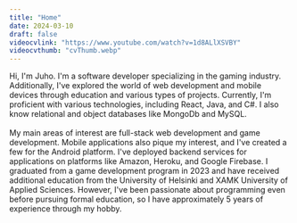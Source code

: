 ```yaml
---
title: "Home"
date: 2024-03-10
draft: false
videocvlink: "https://www.youtube.com/watch?v=1d8ALlXSVBY"
videocvthumb: "cvThumb.webp"
---
```


Hi, I'm Juho. I'm a software developer specializing in the gaming industry. Additionally, I've explored the world of web development and mobile devices through education and
various types of projects. Currently, I'm proficient with various technologies, including React, Java, and C#. I also know relational and object databases like MongoDb and MySQL.
\
\
My main areas of interest are full-stack web development and game development. Mobile applications also pique my interest,
and I've created a few for the Android platform. I've deployed backend services for applications on platforms like Amazon, Heroku, and Google Firebase. 
I graduated from a game development program in 2023 and have received additional education from the University of Helsinki and XAMK University of
Applied Sciences. However, I've been passionate about programming even before pursuing formal education, so I have approximately 5 years of experience through my hobby.